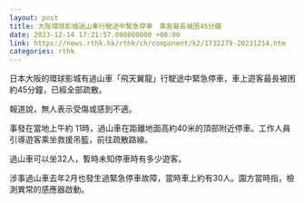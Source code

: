 ```yaml
---
layout: post
title: 大阪環球影城過山車行駛途中緊急停車　乘客最長被困45分鐘
date: 2023-12-14 17:21:57.000000000 +08:00
link: https://news.rthk.hk/rthk/ch/component/k2/1732279-20231214.htm
categories: rthk
---
```


日本大阪的環球影城有過山車「飛天翼龍」行駛途中緊急停車，車上遊客最長被困約45分鐘，已經全部疏散。

報道說，無人表示受傷或感到不適。

事發在當地上午約 11時，過山車在距離地面高約40米的頂部附近停車。工作人員引導遊客乘坐救援吊籃，前往疏散路線。

過山車可以坐32人，暫時未知停車時有多少遊客。

涉事過山車去年2月也發生過緊急停車故障，當時車上約有30人。園方當時指，檢測異常的感應器啟動。
